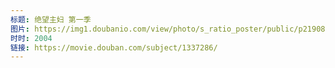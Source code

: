 ```yaml
---
标题: 绝望主妇 第一季
图片: https://img1.doubanio.com/view/photo/s_ratio_poster/public/p2190803888.jpg
时时: 2004
链接: https://movie.douban.com/subject/1337286/
---
```

